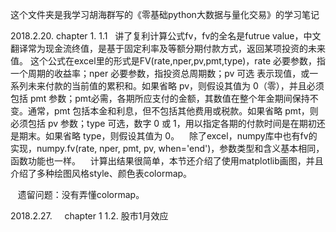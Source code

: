 这个文件夹是我学习胡海群写的《零基础python大数据与量化交易》的学习笔记

2018.2.20.
chapter 1. 
1.1 
    讲了复利计算公式fv，fv的全名是futrue value，中文翻译常为现金流终值，是基于固定利率及等额分期付款方式，返回某项投资的未来值。
    这个公式在excel里的形式是FV(rate,nper,pv,pmt,type)，rate 必要参数，指一个周期的收益率；nper 必要参数，指投资总周期数；pv 可选 表示现值，或一系列未来付款的当前值的累积和。如果省略 pv，则假设其值为 0（零），并且必须包括 pmt 参数；pmt必需，各期所应支付的金额，其数值在整个年金期间保持不变。通常，pmt 包括本金和利息，但不包括其他费用或税款。如果省略 pmt，则必须包括 pv 参数；type 可选，数字 0 或 1，用以指定各期的付款时间是在期初还是期末。如果省略 type，则假设其值为 0。
    除了excel，numpy库中也有fv的实现，numpy.fv(rate, nper, pmt, pv, when='end')，参数类型和含义基本相同，函数功能也一样。
    计算出结果很简单，本节还介绍了使用matplotlib画图，并且介绍了多种绘图风格style、颜色表colormap。
    
    遗留问题：没有弄懂colormap。
    
2018.2.27.    
chapter 1
1.2. 股市1月效应
    
